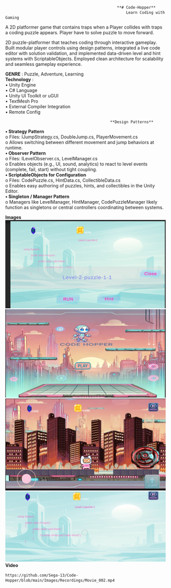                                                      **# Code-Hopper**
                                                         Learn Coding with Gaming
                                                         
A 2D platformer game that contains traps when a Player collides with traps a coding puzzle appears. Player have to solve puzzle to move forward.    

2D puzzle-platformer that teaches coding through interactive gameplay. Built modular player controls using design patterns, integrated a live code editor with solution validation, and implemented data-driven level and hint systems with ScriptableObjects. Employed clean architecture for scalability and seamless gameplay experience.   

**GENRE** : Puzzle, Adventure, Learning    
**Technology** :  
            •	Unity Engine   
            •	C# Language   
            •	Unity UI Toolkit or uGUI   
            •	TextMesh Pro   
            •	External Compiler Integration       
            •	Remote Config       
            
                                                  **Design Patterns**    
                                                  
**•	Strategy Pattern**    
    o	Files: IJumpStrategy.cs, DoubleJump.cs, PlayerMovement.cs   
    o	Allows switching between different movement and jump behaviors at runtime.   
**•	Observer Pattern**   
    o	Files: ILevelObserver.cs, LevelManager.cs   
    o	Enables objects (e.g., UI, sound, analytics) to react to level events (complete, fail, start) without tight coupling.    
**•	ScriptableObjects for Configuration**    
    o	Files: CodePuzzle.cs, HintData.cs, CollectibleData.cs    
    o	Enables easy authoring of puzzles, hints, and collectibles in the Unity Editor.    
**•	Singleton / Manager Pattern**    
    o	Managers like LevelManager, HintManager, CodePuzzleManager likely function as singletons or central controllers coordinating between systems.    

  **Images**    
    ![](https://github.com/Sega-13/Code-Hopper/blob/main/Images/Screenshot%202025-05-04%20001053.png) 
    ![](https://github.com/Sega-13/Code-Hopper/blob/main/Images/Screenshot%202025-05-20%20072233.png) 
    ![](https://github.com/Sega-13/Code-Hopper/blob/main/Images/Screenshot%202025-05-20%20084923.png)
    ![](https://github.com/Sega-13/Code-Hopper/blob/main/Images/Screenshot%202025-06-07%20161748.png)
  **Video**    

    https://github.com/Sega-13/Code-Hopper/blob/main/Images/Recordings/Movie_002.mp4


